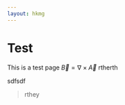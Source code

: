 ```yaml
---
layout: hkmg
---
```

# Test
This is a test page $\vec B = \nabla\times\vec A$
rtherth

sdfsdf
> rthey